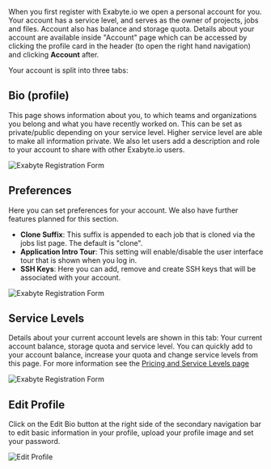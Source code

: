 <!-- DB -->

When you first register with Exabyte.io we open a personal account for you. Your account has a service level, and serves as the owner of projects, jobs and files. Account also has balance and storage quota. Details about your account are available inside "Account" page which can be accessed by clicking the profile card in the header (to open the right hand navigation) and clicking <i class="zmdi zmdi-settings zmdi-hc-border"></i> **Account** after.

Your account is split into three tabs:

## Bio (profile)

This page shows information about you, to which teams and organizations you belong and what you have recently worked on. This can be set as private/public depending on your service level. Higher service level are able to make all information private. We also let users add a description and role to your account to share with other Exabyte.io users.

![Exabyte Registration Form](/images/UserBio.png "UserBio")

## Preferences

Here you can set preferences for your account. We also have further features planned for this section.

+ **Clone Suffix**: This suffix is appended to each job that is cloned via the jobs list page. The default is "clone".
+ **Application Intro Tour**: This setting will enable/disable the user interface tour that is shown when you log in.
+ **SSH Keys**: Here you can add, remove and create SSH keys that will be associated with your account.

![Exabyte Registration Form](/images/UserPreferences.png "User Preferences")

## Service Levels

Details about your current account levels are shown in this tab: Your current account balance, storage quota and service level. You can quickly add to your account balance, increase your quota and change service levels from this page. For more information see the [Pricing and Service Levels page](/billing/pricing-and-service-levels.md)

![Exabyte Registration Form](/images/UserServiceLevel.png "User Service Levels")

## Edit Profile

Click on the Edit Bio button at the right side of the secondary navigation bar to edit basic information in your profile, upload your profile image and set your password.

![Edit Profile](/images/EditBio.png "Edit your profile")
